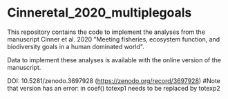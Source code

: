 # Cinneretal_2020_multiplegoals
This repository contains the code to implement the analyses from the manuscript  Cinner et al. 2020 "Meeting fisheries, ecosystem function, and biodiversity goals in a human dominated world".

Data to implement these analyses is available with the online version of the manuscript. 


DOI: 10.5281/zenodo.3697928 (https://zenodo.org/record/3697928)
#Note that version has an error: in coef() totexp1 needs to be replaced by totexp2
